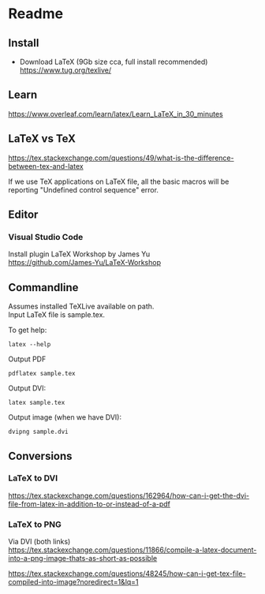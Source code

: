 # Readme
## Install
* Download LaTeX (9Gb size cca, full install recommended)  
https://www.tug.org/texlive/

## Learn
https://www.overleaf.com/learn/latex/Learn_LaTeX_in_30_minutes

## LaTeX vs TeX
https://tex.stackexchange.com/questions/49/what-is-the-difference-between-tex-and-latex

If we use TeX applications on LaTeX file, all the basic macros will be reporting "Undefined control sequence" error.

## Editor
### Visual Studio Code
Install plugin LaTeX Workshop by James Yu  
https://github.com/James-Yu/LaTeX-Workshop

## Commandline
Assumes installed TeXLive available on path.  
Input LaTeX file is sample.tex.  

To get help:
```
latex --help
```
Output PDF
```
pdflatex sample.tex
```
Output DVI:
```
latex sample.tex
```
Output image (when we have DVI):
```
dvipng sample.dvi
```
## Conversions
### LaTeX to DVI  
https://tex.stackexchange.com/questions/162964/how-can-i-get-the-dvi-file-from-latex-in-addition-to-or-instead-of-a-pdf  

### LaTeX to PNG 
Via DVI (both links)   
https://tex.stackexchange.com/questions/11866/compile-a-latex-document-into-a-png-image-thats-as-short-as-possible

https://tex.stackexchange.com/questions/48245/how-can-i-get-tex-file-compiled-into-image?noredirect=1&lq=1
